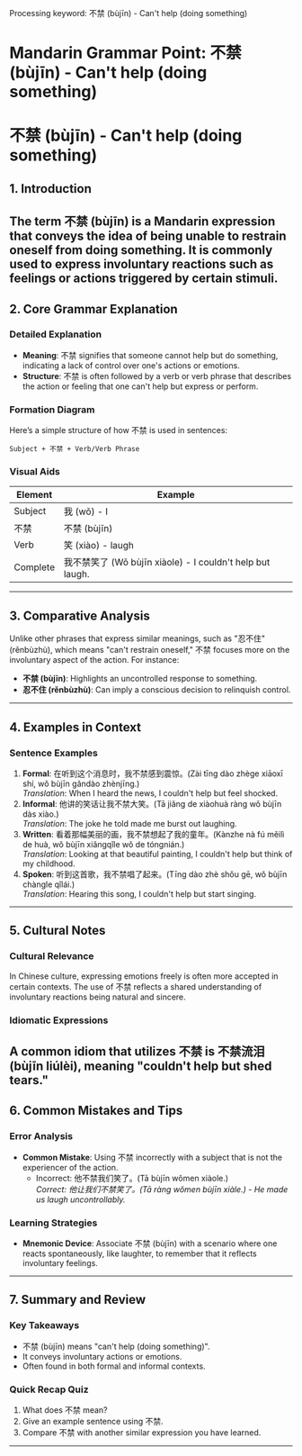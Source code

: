Processing keyword: 不禁 (bùjīn) - Can't help (doing something)
# Mandarin Grammar Point: 不禁 (bùjīn) - Can't help (doing something)
# 不禁 (bùjīn) - Can't help (doing something)
## 1. Introduction
The term 不禁 (bùjīn) is a Mandarin expression that conveys the idea of being unable to restrain oneself from doing something. It is commonly used to express involuntary reactions such as feelings or actions triggered by certain stimuli.
---
## 2. Core Grammar Explanation
### Detailed Explanation
- **Meaning**: 不禁 signifies that someone cannot help but do something, indicating a lack of control over one's actions or emotions.
- **Structure**: 不禁 is often followed by a verb or verb phrase that describes the action or feeling that one can't help but express or perform.
### Formation Diagram
Here’s a simple structure of how 不禁 is used in sentences:
```
Subject + 不禁 + Verb/Verb Phrase
```
### Visual Aids
| **Element** | **Example**                    |
|-------------|--------------------------------|
| Subject     | 我 (wǒ) - I                    |
| 不禁        | 不禁 (bùjīn)                  |
| Verb        | 笑 (xiào) - laugh              |
| Complete    | 我不禁笑了 (Wǒ bùjīn xiàole) - I couldn't help but laugh. |
---
## 3. Comparative Analysis
Unlike other phrases that express similar meanings, such as "忍不住" (rěnbùzhù), which means "can't restrain oneself," 不禁 focuses more on the involuntary aspect of the action. 
For instance:
- **不禁 (bùjīn)**: Highlights an uncontrolled response to something.
- **忍不住 (rěnbùzhù)**: Can imply a conscious decision to relinquish control.
---
## 4. Examples in Context
### Sentence Examples
1. **Formal**: 在听到这个消息时，我不禁感到震惊。(Zài tīng dào zhège xiāoxī shí, wǒ bùjīn gǎndào zhènjīng.)  
   *Translation*: When I heard the news, I couldn't help but feel shocked.
2. **Informal**: 他讲的笑话让我不禁大笑。(Tā jiǎng de xiàohuà ràng wǒ bùjīn dàs xiào.)  
   *Translation*: The joke he told made me burst out laughing.
3. **Written**: 看着那幅美丽的画，我不禁想起了我的童年。(Kànzhe nà fú měilì de huà, wǒ bùjīn xiǎngqǐle wǒ de tóngnián.)  
   *Translation*: Looking at that beautiful painting, I couldn't help but think of my childhood.
4. **Spoken**: 听到这首歌，我不禁唱了起来。(Tīng dào zhè shǒu gē, wǒ bùjīn chàngle qǐlái.)  
   *Translation*: Hearing this song, I couldn't help but start singing.
---
## 5. Cultural Notes
### Cultural Relevance
In Chinese culture, expressing emotions freely is often more accepted in certain contexts. The use of 不禁 reflects a shared understanding of involuntary reactions being natural and sincere.
### Idiomatic Expressions
A common idiom that utilizes 不禁 is 不禁流泪 (bùjīn liúlèi), meaning "couldn't help but shed tears."
---
## 6. Common Mistakes and Tips
### Error Analysis
- **Common Mistake**: Using 不禁 incorrectly with a subject that is not the experiencer of the action. 
  - Incorrect: 他不禁我们笑了。(Tā bùjīn wǒmen xiàole.)  
    *Correct: 他让我们不禁笑了。(Tā ràng wǒmen bùjīn xiàle.) - He made us laugh uncontrollably.*
### Learning Strategies
- **Mnemonic Device**: Associate 不禁 (bùjīn) with a scenario where one reacts spontaneously, like laughter, to remember that it reflects involuntary feelings.
---
## 7. Summary and Review
### Key Takeaways
- 不禁 (bùjīn) means "can't help (doing something)".
- It conveys involuntary actions or emotions.
- Often found in both formal and informal contexts.
### Quick Recap Quiz
1. What does 不禁 mean?
2. Give an example sentence using 不禁.
3. Compare 不禁 with another similar expression you have learned.
---
